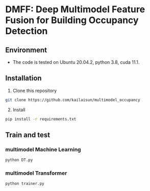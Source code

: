 # DMFF: Deep Multimodel Feature Fusion for Building Occupancy Detection




## Environment
- The code is tested on Ubuntu 20.04.2, python 3.8, cuda 11.1.


## Installation
 1. Clone this repository
  ```bash
  git clone https://github.com/kailaisun/multimodel_occupancy
  ```
  
 2. Install 
  ```bash
  pip install -r requirements.txt
  ```
  

## Train and test

### multimodel Machine Learning

```Bash
python DT.py
```

### multimodel Transformer

```Bash
python trainer.py
```


